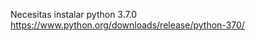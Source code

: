 Necesitas instalar python 3.7.0
<br>
<a href="https://www.python.org/downloads/release/python-370/">https://www.python.org/downloads/release/python-370/</a>

